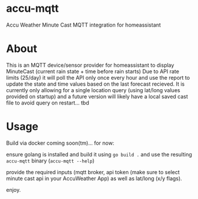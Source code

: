 # accu-mqtt
Accu Weather Minute Cast MQTT integration for homeassistant

# About
This is an MQTT device/sensor provider for homeassistant to display MinuteCast (current rain state + time before rain starts)
Due to API rate limits (25/day) it will poll the API only once every hour and use the report to update the state and time values based on the last forecast recieved. 
It is currently only allowing for a single location query (using lat/long values provided on startup) and a future version will likely have a local saved cast file to avoid query on restart... tbd

# Usage
Build via docker coming soon(tm)... for now: 

ensure golang is installed and build it using `go build .` and use the resulting `accu-mqtt` binary (`accu-mqtt --help`)

provide the required inputs (mqtt broker, api token (make sure to select minute cast api in your AccuWeather App) as well as lat/long (x/y flags).

enjoy.
